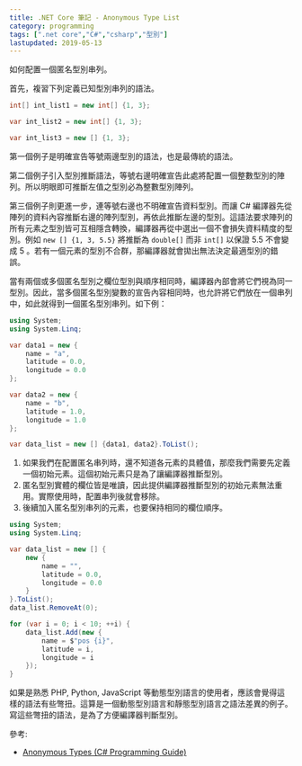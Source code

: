 ```yaml
---
title: .NET Core 筆記 - Anonymous Type List
category: programming
tags: [".net core","C#","csharp","型別"]
lastupdated: 2019-05-13
---
```


如何配置一個匿名型別串列。

首先，複習下列定義已知型別串列的語法。

```csharp
int[] int_list1 = new int[] {1, 3};

var int_list2 = new int[] {1, 3};

var int_list3 = new [] {1, 3};
```

第一個例子是明確宣告等號兩邊型別的語法，也是最傳統的語法。

第二個例子引入型別推斷語法，等號右邊明確宣告此處將配置一個整數型別的陣列。所以明眼即可推斷左值之型別必為整數型別陣列。

第三個例子則更進一步，連等號右邊也不明確宣告資料型別。而讓 C# 編譯器先從陣列的資料內容推斷右邊的陣列型別，再依此推斷左邊的型別。這語法要求陣列的所有元素之型別皆可互相隱含轉換，編譯器再從中選出一個不會損失資料精度的型別。例如 `new [] {1, 3, 5.5}` 將推斷為 `double[]` 而非 `int[]` 以保證 5.5 不會變成 5 。若有一個元素的型別不合群，那編譯器就會拋出無法決定最適型別的錯誤。

<!--more-->

當有兩個或多個匿名型別之欄位型別與順序相同時，編譯器內部會將它們視為同一型別。因此，當多個匿名型別變數的宣告內容相同時，也允許將它們放在一個串列中，如此就得到一個匿名型別串列。如下例：

```csharp
using System;
using System.Linq;

var data1 = new {
    name = "a", 
    latitude = 0.0, 
    longitude = 0.0
};

var data2 = new {
    name = "b", 
    latitude = 1.0, 
    longitude = 1.0
};

var data_list = new [] {data1, data2}.ToList();
```

1. 如果我們在配置匿名串列時，還不知道各元素的具體值，那麼我們需要先定義一個初始元素。這個初始元素只是為了讓編譯器推斷型別。
2. 匿名型別實體的欄位皆是唯讀，因此提供編譯器推斷型別的初始元素無法重用。實際使用時，配置串列後就會移除。
3. 後續加入匿名型別串列的元素，也要保持相同的欄位順序。

```csharp
using System;
using System.Linq;

var data_list = new [] { 
    new {
        name = "", 
        latitude = 0.0, 
        longitude = 0.0
    }
}.ToList();
data_list.RemoveAt(0);

for (var i = 0; i < 10; ++i) {
    data_list.Add(new {
        name = $"pos {i}",
        latitude = i,
        longitude = i
    });
}
```

如果是熟悉 PHP, Python, JavaScript 等動態型別語言的使用者，應該會覺得這樣的語法有些彆扭。這算是一個動態型別語言和靜態型別語言之語法差異的例子。寫這些彆扭的語法，是為了方便編譯器判斷型別。

參考:

* [Anonymous Types (C# Programming Guide)](https://docs.microsoft.com/zh-tw/dotnet/csharp/programming-guide/classes-and-structs/anonymous-types)
